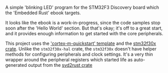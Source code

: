 A simple 'blinking LED' program for the STM32F3 Discovery board which the 'Embedded Rust' ebook targets.

It looks like the ebook is a work-in-progress, since the code samples stop soon after the 'Hello World' section. But that's okay; it's off to a great start, and it provides enough information to get started with the core peripherals.

This project uses the ['cortex-m-quickstart' template](https://github.com/rust-embedded/cortex-m-quickstart) and the [stm32f30x crate](https://crates.io/crates/stm32f30x). Unlike the `stm32f30x-hal` crate, the `stm32f30x` doesn't have helper methods for configuring peripherals and clock settings. It's a very thin wrapper around the peripheral registers which started life as auto-generated output from the [svd2rust crate](https://crates.io/crates/svd2rust)
